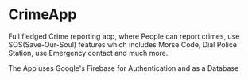 # CrimeApp

Full fledged Crime reporting app, where People can report crimes, use SOS(Save-Our-Soul) features which includes Morse Code, Dial Police Station, use Emergency contact and much more.

The App uses Google's Firebase for Authentication and as a Database
